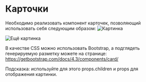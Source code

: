 # Карточки

Необходимо реализовать компонент карточек, позволяющий использовать себя следующим образом:
![Картинка](https://raw.githubusercontent.com/netology-code/ra16-homeworks/master/composition/cards/assets/card1.png)

![Ещё картинка](https://raw.githubusercontent.com/netology-code/ra16-homeworks/master/composition/cards/assets/card2.png)

В качестве CSS можно использовать Bootstrap, а подглядеть генерируемую разметку можете на странице: https://getbootstrap.com/docs/4.3/components/card/

Подсказка: используйте для этого props.children и props для отображения картинки.